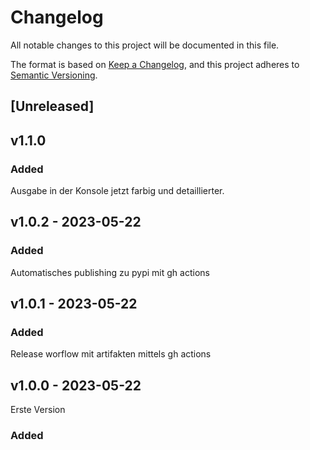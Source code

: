 # Changelog

All notable changes to this project will be documented in this file.

The format is based on [Keep a Changelog](https://keepachangelog.com/en/1.0.0/),
and this project adheres to [Semantic Versioning](https://semver.org/spec/v2.0.0.html).

## [Unreleased]

## v1.1.0

### Added

Ausgabe in der Konsole jetzt farbig und detaillierter.


## v1.0.2 - 2023-05-22

### Added
Automatisches publishing zu pypi mit gh actions

## v1.0.1 - 2023-05-22

### Added
Release worflow mit artifakten mittels gh actions

## v1.0.0 - 2023-05-22
Erste Version
### Added

